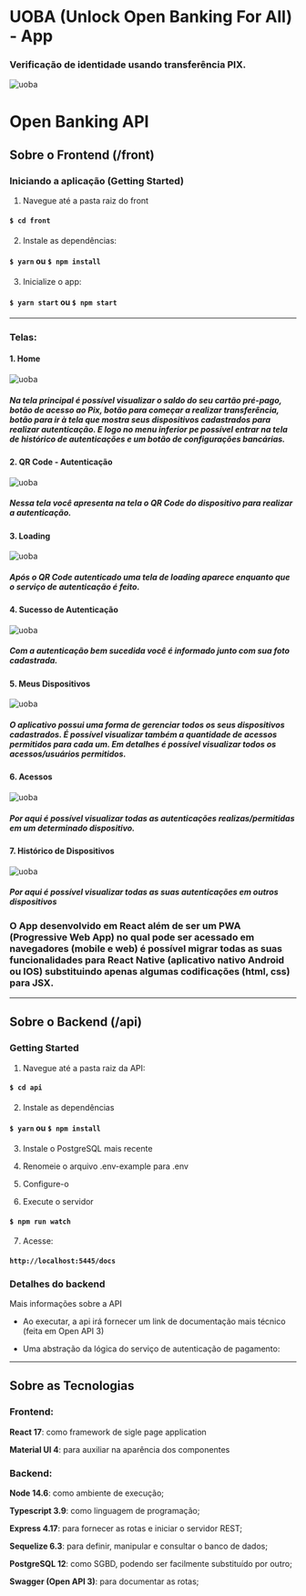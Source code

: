 # UOBA (Unlock Open Banking For All) - App
### Verificação de identidade usando transferência PIX.

![uoba](./front/src/assets/logo.png)

# Open Banking API

## Sobre o Frontend (/front)

### Iniciando a aplicação (Getting Started)

1. Navegue até a pasta raiz do front
#### `$ cd front`

2. Instale as dependências:
#### `$ yarn` ou `$ npm install`

3. Inicialize o app:
#### `$ yarn start` ou `$ npm start`

----
### Telas:
#### 1. Home
![uoba](./front/src/assets/1.png)
##### Na tela principal é possível visualizar o saldo do seu cartão pré-pago, botão de acesso ao Pix, botão para começar a realizar transferência, botão para ir à tela que mostra seus dispositivos cadastrados para realizar autenticação. E logo no menu inferior pe possível entrar na tela de histórico de autenticações e um botão de configurações bancárias.
#### 2. QR Code - Autenticação 
![uoba](./front/src/assets/8.png)
##### Nessa tela você apresenta na tela o QR Code do dispositivo para realizar a autenticação.
#### 3. Loading
![uoba](./front/src/assets/7.png)
##### Após o QR Code autenticado uma tela de loading aparece enquanto que o serviço de autenticação é feito.
#### 4. Sucesso de Autenticação
![uoba](./front/src/assets/3.png)
##### Com a autenticação bem sucedida você é informado junto com sua foto cadastrada.
#### 5. Meus Dispositivos
![uoba](./front/src/assets/4.png)
##### O aplicativo possui uma forma de gerenciar todos os seus dispositivos cadastrados. É possível visualizar também a quantidade de acessos permitidos para cada um. Em detalhes é possível visualizar todos os acessos/usuários permitidos.
#### 6. Acessos
![uoba](./front/src/assets/5.png)
##### Por aqui é possível visualizar todas as autenticações realizas/permitidas em um determinado dispositivo.
#### 7. Histórico de Dispositivos
![uoba](./front/src/assets/6.png)
##### Por aqui é possível visualizar todas as suas autenticações em outros dispositivos


### O App desenvolvido em React além de ser um PWA (Progressive Web App) no qual pode ser acessado em navegadores (mobile e web) é possível migrar todas as suas funcionalidades para React Native (aplicativo nativo Android ou IOS) substituindo apenas algumas codificações (html, css) para JSX.

----

## Sobre o Backend (/api)

### Getting Started
1. Navegue até a pasta raiz da API:
#### `$ cd api`

2. Instale as dependências
#### `$ yarn` ou `$ npm install`

3. Instale o PostgreSQL mais recente

4. Renomeie o arquivo .env-example para .env

5. Configure-o

6. Execute o servidor
#### `$ npm run watch`

7. Acesse:
#### `http://localhost:5445/docs`

### Detalhes do backend

Mais informações sobre a API

- Ao executar, a api irá fornecer um link de documentação mais técnico (feita em Open API 3)

- Uma abstração da lógica do serviço de autenticação de pagamento:




----

## Sobre as Tecnologias

### Frontend:

**React 17**: como framework de sigle page application

**Material UI 4**: para auxiliar na aparência dos componentes

### Backend:
**Node 14.6**: como ambiente de execução;

**Typescript 3.9**: como linguagem de programação;

**Express 4.17**: para fornecer as rotas e iniciar o servidor REST;

**Sequelize 6.3**: para definir, manipular e consultar o banco de dados;

**PostgreSQL 12**: como SGBD, podendo ser facilmente substituído por outro;

**Swagger (Open API 3)**: para documentar as rotas;

